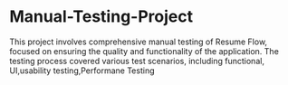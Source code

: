 # Manual-Testing-Project
This project involves comprehensive manual testing of Resume Flow, focused on ensuring the quality and functionality of the application. The testing process covered various test scenarios, including functional, UI,usability testing,Performane Testing
